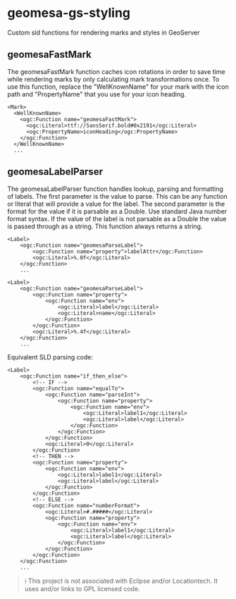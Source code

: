 # geomesa-gs-styling
Custom sld functions for rendering marks and styles in GeoServer

## geomesaFastMark

The geomesaFastMark function caches icon rotations in order to save time while rendering marks by only calculating mark transformations once.
To use this function, replace the "WellKnownName" for your mark with the icon path and "PropertyName" that you use for your icon heading.

```
<Mark>
  <WellKnownName>
    <ogc:Function name="geomesaFastMark">
      <ogc:Literal>ttf://SansSerif.bold#0x2191</ogc:Literal>
      <ogc:PropertyName>iconHeading</ogc:PropertyName>
    </ogc:Function>
  </WellKnownName>
  ...
```

## geomesaLabelParser

The geomesaLabelParser function handles lookup, parsing and formatting of labels. The first parameter is the value to parse. This can
be any function or literal that will provide a value for the label. The second parameter is the format for the value if it is parsable
as a Double. Use standard Java number format syntax. If the value of the label is not parsable as a Double the value is passed through
as a string. This function always returns a string.

```
<Label>
    <ogc:Function name="geomesaParseLabel">
        <ogc:Function name="property">labelAttr</ogc:Function>
        <ogc:Literal>%.0f</ogc:Literal>
    </ogc:Function>
    ...
```

```
<Label>
    <ogc:Function name="geomesaParseLabel">
        <ogc:Function name="property">
            <ogc:Function name="env">
                <ogc:Literal>label</ogc:Literal>
                <ogc:Literal>name</ogc:Literal>
            </ogc:Function>
        </ogc:Function>
        <ogc:Literal>%.4f</ogc:Literal>
    </ogc:Function>
    ...
```

Equivalent SLD parsing code:

```
<Label>
    <ogc:Function name="if_then_else">
        <!-- IF -->
        <ogc:Function name="equalTo">
            <ogc:Function name="parseInt">
                <ogc:Function name="property">
                    <ogc:Function name="env">
                        <ogc:Literal>label1</ogc:Literal>
                        <ogc:Literal>label</ogc:Literal>
                    </ogc:Function>
                </ogc:Function>
            </ogc:Function>
            <ogc:Literal>0</ogc:Literal>
        </ogc:Function>
        <!-- THEN -->
        <ogc:Function name="property">
            <ogc:Function name="env">
                <ogc:Literal>label1</ogc:Literal>
                <ogc:Literal>label</ogc:Literal>
            </ogc:Function>
        </ogc:Function>
        <!-- ELSE -->
        <ogc:Function name="numberFormat">
            <ogc:Literal>#.#####</ogc:Literal>
            <ogc:Function name="property">
                <ogc:Function name="env">
                    <ogc:Literal>label1</ogc:Literal>
                    <ogc:Literal>label</ogc:Literal>
                </ogc:Function>
            </ogc:Function>
        </ogc:Function>
    </ogc:Function>
    ...
```

> :information_source: This project is not associated with Eclipse and/or Locationtech. It uses and/or links to GPL licensed code.
